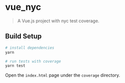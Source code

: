 # vue_nyc

> A Vue.js project with nyc test coverage.

## Build Setup

``` bash
# install dependencies
yarn

# run tests with coverage
yarn test
```

Open the `index.html` page under the `coverage` directory.
